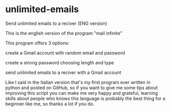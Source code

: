 # unlimited-emails
Send unlimited emails to a reciver (ENG version)

This is the english version of the program "mail infinite"

This program offers 3 options:

create a Gmail account with random email and password

create a strong password choosing length and type

send unlimited emails to a reciver with a Gmail account

Like I said in the Italian version that's my first program ever written in python and posted on GitHub, so if you want to give me some tips about improving this script you can make me very happy and grateful, learning skills about people who knows this language is probably the best thing for a beginner like me, so thanks a lot if you do.
